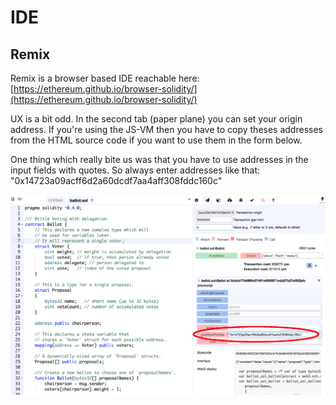 # IDE

## Remix

Remix is a browser based IDE reachable here: [https://ethereum.github.io/browser-solidity/](https://ethereum.github.io/browser-solidity/)

UX is a bit odd. In the second tab \(paper plane\) you can set your origin address. If you're using the JS-VM then you have to copy theses addresses from the HTML source code if you want to use them in the form below.

One thing which really bite us was that you have to use addresses in the input fields with quotes. So always enter addresses like that: "0x14723a09acff6d2a60dcdf7aa4aff308fddc160c"

![](/assets/remix.png)



